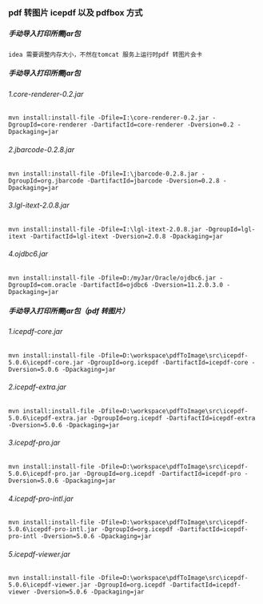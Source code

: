 ### pdf 转图片 icepdf 以及 pdfbox 方式

##### 手动导入打印所需jar包
```
idea 需要调整内存大小，不然在tomcat 服务上运行时pdf 转图片会卡
```

##### 手动导入打印所需jar包
###### 1.core-renderer-0.2.jar
```
mvn install:install-file -Dfile=I:\core-renderer-0.2.jar -DgroupId=core-renderer -DartifactId=core-renderer -Dversion=0.2 -Dpackaging=jar
```
###### 2.jbarcode-0.2.8.jar
```
mvn install:install-file -Dfile=I:\jbarcode-0.2.8.jar -DgroupId=org.jbarcode -DartifactId=jbarcode -Dversion=0.2.8 -Dpackaging=jar
```
###### 3.lgl-itext-2.0.8.jar
```
mvn install:install-file -Dfile=I:\lgl-itext-2.0.8.jar -DgroupId=lgl-itext -DartifactId=lgl-itext -Dversion=2.0.8 -Dpackaging=jar
```
###### 4.ojdbc6.jar
```
mvn install:install-file -Dfile=D:/myJar/Oracle/ojdbc6.jar -DgroupId=com.oracle -DartifactId=ojdbc6 -Dversion=11.2.0.3.0 -Dpackaging=jar
```
##### 手动导入打印所需jar包（pdf 转图片）
###### 1.icepdf-core.jar
```
mvn install:install-file -Dfile=D:\workspace\pdfToImage\src\icepdf-5.0.6\icepdf-core.jar -DgroupId=org.icepdf -DartifactId=icepdf-core -Dversion=5.0.6 -Dpackaging=jar
```
###### 2.icepdf-extra.jar
```
mvn install:install-file -Dfile=D:\workspace\pdfToImage\src\icepdf-5.0.6\icepdf-extra.jar -DgroupId=org.icepdf -DartifactId=icepdf-extra -Dversion=5.0.6 -Dpackaging=jar
```
###### 3.icepdf-pro.jar
```
mvn install:install-file -Dfile=D:\workspace\pdfToImage\src\icepdf-5.0.6\icepdf-pro.jar -DgroupId=org.icepdf -DartifactId=icepdf-pro -Dversion=5.0.6 -Dpackaging=jar
```
###### 4.icepdf-pro-intl.jar
```
mvn install:install-file -Dfile=D:\workspace\pdfToImage\src\icepdf-5.0.6\icepdf-pro-intl.jar -DgroupId=org.icepdf -DartifactId=icepdf-pro-intl -Dversion=5.0.6 -Dpackaging=jar
```

###### 5.icepdf-viewer.jar
```
mvn install:install-file -Dfile=D:\workspace\pdfToImage\src\icepdf-5.0.6\icepdf-viewer.jar -DgroupId=org.icepdf -DartifactId=icepdf-viewer -Dversion=5.0.6 -Dpackaging=jar
```
